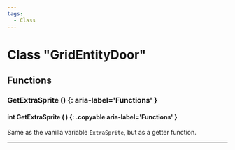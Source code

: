 ```yaml
---
tags:
  - Class
---
```

# Class "GridEntityDoor"

## Functions

### GetExtraSprite () {: aria-label='Functions' }
#### int GetExtraSprite ( ) {: .copyable aria-label='Functions' }
Same as the vanilla variable `ExtraSprite`, but as a getter function.
___  